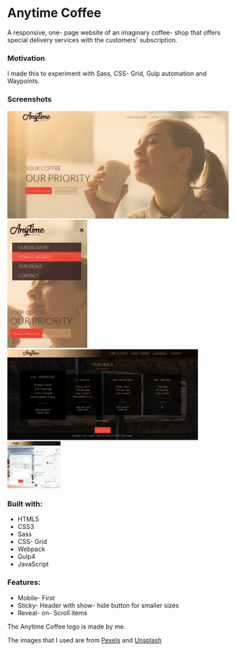 # Anytime Coffee

A responsive, one- page website of an imaginary coffee- shop that offers special delivery services with the customers' subscription.

### Motivation

I made this to experiment with Sass, CSS- Grid, Gulp automation and Waypoints.

### Screenshots

<div>
  <img src="https://github.com/ir3n/Anytime-Coffee/blob/master/app/assets/images/Screenshots/home-screenshot.jpg" width="600px" title="Anytime- Homepage" />
  <img src="https://github.com/ir3n/Anytime-Coffee/blob/master/app/assets/images/Screenshots/mobile-screenshot.jpg" width="182px" title="Anytime- Mobile" />
  <img src="https://github.com/ir3n/Anytime-Coffee/blob/master/app/assets/images/Screenshots/deals-screenshot.jpg" width="434px" title="Anytime- Deals" />
  <img src="https://github.com/ir3n/Anytime-Coffee/blob/master/app/assets/images/Screenshots/contact-screenshot.jpg" width="121px" title="Anytime- Contact" />
</div>

### Built with:

- HTML5
- CSS3
- Sass
- CSS- Grid
- Webpack
- Gulp4
- JavaScript

### Features:

- Mobile- First
- Sticky- Header with show- hide button for smaller sizes
- Reveal- on- Scroll items

The Anytime Coffee logo is made by me.

The images that I used are from [Pexels](https://www.pexels.com/) and [Unsplash](https://unsplash.com/)
